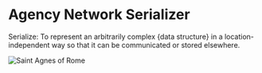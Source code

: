
# Agency Network Serializer

Serialize: To represent an arbitrarily complex {data structure} in a location-independent way so that it can be communicated or stored elsewhere.

![Saint Agnes of Rome](https://ia600602.us.archive.org/28/items/mma_st_agnes_copy_416719/416719.jpg)
